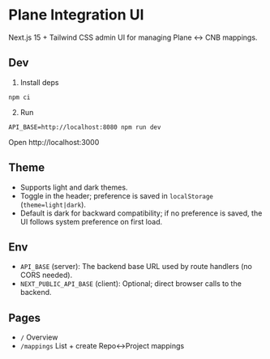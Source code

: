 # Plane Integration UI

Next.js 15 + Tailwind CSS admin UI for managing Plane ↔ CNB mappings.

## Dev

1) Install deps

```
npm ci
```

2) Run

```
API_BASE=http://localhost:8080 npm run dev
```

Open http://localhost:3000

## Theme

- Supports light and dark themes.
- Toggle in the header; preference is saved in `localStorage` (`theme=light|dark`).
- Default is dark for backward compatibility; if no preference is saved, the UI follows system preference on first load.

## Env

- `API_BASE` (server): The backend base URL used by route handlers (no CORS needed).
- `NEXT_PUBLIC_API_BASE` (client): Optional; direct browser calls to the backend.

## Pages

- `/` Overview
- `/mappings` List + create Repo↔Project mappings

